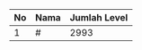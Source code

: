 | No | Nama            | Jumlah Level |
|----|-----------------|--------------|
| 1  | #    |    2993        |
